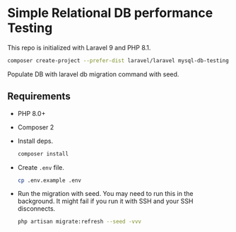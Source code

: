 # Simple Relational DB performance Testing

This repo is initialized with Laravel 9 and PHP 8.1.

```sh
composer create-project --prefer-dist laravel/laravel mysql-db-testing
```

Populate DB with laravel db migration command with seed.

## Requirements

- PHP 8.0+
- Composer 2

- Install deps.

    ```sh
    composer install
    ```

- Create `.env` file.

    ```sh
    cp .env.example .env
    ```

- Run the migration with seed. You may need to run this in the background. It might fail if you run it with SSH and your SSH disconnects.

    ```sh
    php artisan migrate:refresh --seed -vvv
    ```
